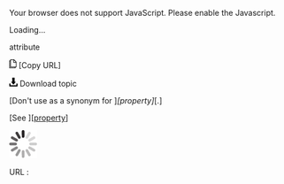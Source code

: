 Your browser does not support JavaScript. Please enable the Javascript.

Loading...

attribute

![Copy URL](audiobook_files/Copy.png) [Copy URL]

![Download](audiobook_files/Download.png)
Download topic

[Don't use as a synonym for ]*[property]*[.]

[See ][[property](https://worldready.cloudapp.net/Styleguide/Read?id=2700&topicid=32546)]

![In progress](audiobook_files/activity-large.gif)

URL :


